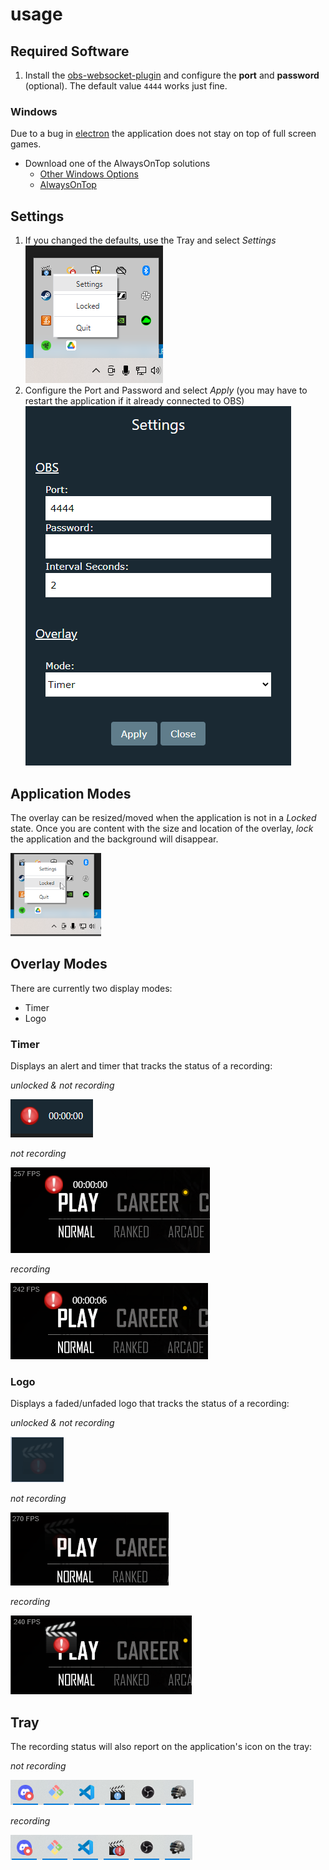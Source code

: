 # usage

## Required Software

1. Install the [obs-websocket-plugin](https://github.com/Palakis/obs-websocket) and configure the **port** and **password** (optional). The default value `4444` works just fine.

### Windows

Due to a bug in [electron](https://github.com/electron/electron/issues/10078) the application does not stay on top of full screen games.

* Download one of the AlwaysOnTop solutions
  * [Other Windows Options](https://www.groovypost.com/howto/howto/windows-programs-always-on-top/)
  * [AlwaysOnTop](https://github.com/jparnell8839/AlwaysOnTop/releases)

## Settings

1. If you changed the defaults, use the Tray and select _Settings_
![](./images/select_settings.png)
2. Configure the Port and Password and select _Apply_ (you may have to restart the application if it already connected to OBS)
![](./images/settings.png)

## Application Modes

The overlay can be resized/moved when the application is not in a _Locked_ state. Once you are content with the size and location of the overlay, _lock_ the application and the background will disappear.

![](./images/lock_mode.png)

## Overlay Modes

There are currently two display modes:

* Timer
* Logo

### Timer

Displays an alert and timer that tracks the status of a recording:

_unlocked & not recording_

![](./images/timer_unlocked_not_recording.png)

_not recording_

![](./images/timer_locked_not_recording.png)

_recording_

![](./images/timer_locked_recording.png)

### Logo

Displays a faded/unfaded logo that tracks the status of a recording:

_unlocked & not recording_

![](./images/logo_unlocked_not_recording.png)

_not recording_

![](./images/logo_locked_not_recording.png)

_recording_

![](./images/logo_locked_recording.png)

## Tray

The recording status will also report on the application's icon on the tray:

_not recording_

![](./images/tray_not_recording.png)

_recording_

![](./images/tray_recording.png)

